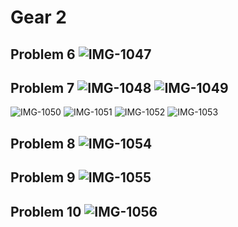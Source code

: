 # Gear 2
## Problem 6 ![IMG-1047](https://github.com/arwa007/PfFall23/assets/142319755/461595c3-1417-44ec-8e81-ac3499b10f2b)
## Problem 7 ![IMG-1048](https://github.com/arwa007/PfFall23/assets/142319755/5a642cf9-594d-495a-81e3-8140a53b838d) ![IMG-1049](https://github.com/arwa007/PfFall23/assets/142319755/90060e62-ac82-4b1e-ab2b-547798940744)
![IMG-1050](https://github.com/arwa007/PfFall23/assets/142319755/62854769-4e6b-4836-8553-682c917197b1) ![IMG-1051](https://github.com/arwa007/PfFall23/assets/142319755/dae1f770-c549-4107-a1c2-8bb8a7d607de)
![IMG-1052](https://github.com/arwa007/PfFall23/assets/142319755/d370e184-cadd-4a97-9aad-9a90499c39eb) ![IMG-1053](https://github.com/arwa007/PfFall23/assets/142319755/6b7c7395-bea3-4e31-97d7-4032d6205c7d)

## Problem 8 ![IMG-1054](https://github.com/arwa007/PfFall23/assets/142319755/bd42f4df-29f1-49cb-84c0-4f418af39709)
## Problem 9 ![IMG-1055](https://github.com/arwa007/PfFall23/assets/142319755/49bb8ba4-e863-4bfe-a6ac-1f5b3b0b72f8)
## Problem 10 ![IMG-1056](https://github.com/arwa007/PfFall23/assets/142319755/49186be7-d80c-4d15-9e80-e2a451d29820)





